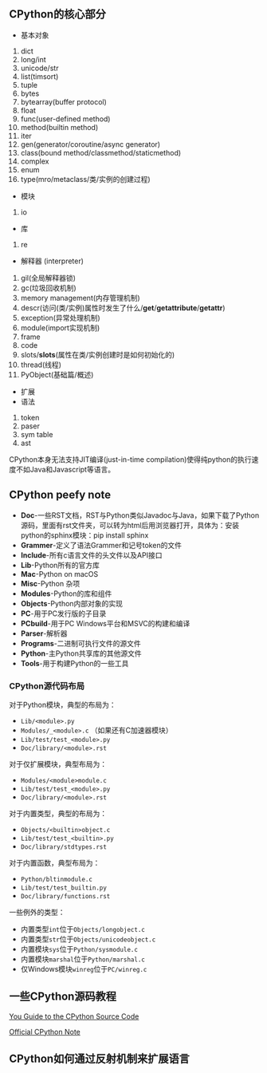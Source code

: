 
## CPython的核心部分

* 基本对象
1. dict
2. long/int
3. unicode/str
4. list(timsort)
5. tuple
6. bytes
7. bytearray(buffer protocol)
8. float
9. func(user-defined method)
10. method(builtin method)
11. iter
12. gen(generator/coroutine/async generator)
13. class(bound method/classmethod/staticmethod)
14. complex
15. enum
16. type(mro/metaclass/类/实例的创建过程)
* 模块
1. io
* 库
1. re
* 解释器 (interpreter)
1. gil(全局解释器锁)
2. gc(垃圾回收机制)
3. memory management(内存管理机制)
4. descr(访问(类/实例)属性时发生了什么/__get__/__getattribute__/__getattr__)
5. exception(异常处理机制)
6. module(import实现机制)
7. frame
8. code
9. slots/__slots__(属性在类/实例创建时是如何初始化的)
10. thread(线程)
11. PyObject(基础篇/概述)
* 扩展
* 语法
1. token
2. paser
3. sym table
4. ast

CPython本身无法支持JIT编译(just-in-time compilation)使得纯python的执行速度不如Java和Javascript等语言。

## CPython peefy note

* **Doc**-一些RST文档，RST与Python类似Javadoc与Java，如果下载了Python源码，里面有rst文件夹，可以转为html后用浏览器打开，具体为：安装python的sphinx模块：pip install sphinx
* **Grammer**-定义了语法Grammer和记号token的文件
* **Include**-所有c语言文件的头文件以及API接口
* **Lib**-Python所有的官方库
* **Mac**-Python on macOS
* **Misc**-Python 杂项
* **Modules**-Python的库和组件
* **Objects**-Python内部对象的实现
* **PC**-用于PC发行版的子目录
* **PCbuild**-用于PC Windows平台和MSVC的构建和编译
* **Parser**-解析器
* **Programs**-二进制可执行文件的源文件
* **Python**-主Python共享库的其他源文件
* **Tools**-用于构建Python的一些工具

### CPython源代码布局

对于Python模块，典型的布局为：

* `Lib/<module>.py`
* `Modules/_<module>.c` （如果还有C加速器模块）
* `Lib/test/test_<module>.py`
* `Doc/library/<module>.rst`

对于仅扩展模块，典型布局为：

* `Modules/<module>module.c`
* `Lib/test/test_<module>.py`
* `Doc/library/<module>.rst`

对于内置类型，典型的布局为：

* `Objects/<builtin>object.c`
* `Lib/test/test_<builtin>.py`
* `Doc/library/stdtypes.rst`

对于内置函数，典型布局为：

* `Python/bltinmodule.c`
* `Lib/test/test_builtin.py`
* `Doc/library/functions.rst`

一些例外的类型：

* 内置类型`int`位于`Objects/longobject.c`
* 内置类型`str`位于`Objects/unicodeobject.c`
* 内置模块`sys`位于`Python/sysmodule.c`
* 内置模块`marshal`位于`Python/marshal.c`
* 仅Windows模块`winreg`位于`PC/winreg.c`

## 一些CPython源码教程

[You Guide to the CPython Source Code](https://realpython.com/cpython-source-code-guide/)

[Official CPython Note](https://devguide.python.org/exploring/)

## CPython如何通过反射机制来扩展语言


